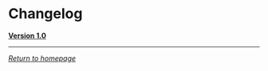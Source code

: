 # Changelog

[**Version 1.0**](https://github.com/Jexanti/Jungle-Bot/blob/main/pages/changelog/1.0.md)

---

[*Return to homepage*](https://github.com/Jexanti/Jungle-Bot/blob/main/pages/info/home.md)